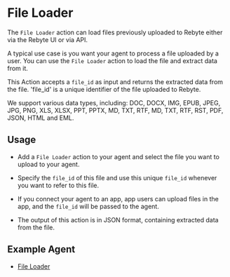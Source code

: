 # File Loader

The `File Loader` action can load files previously uploaded to Rebyte either via the Rebyte UI or via API.

A typical use case is you want your agent to process a file uploaded by a user. You can use the `File Loader` action to load the file and extract data from it.

This Action accepts a `file_id` as input and returns the extracted data from the file. 'file_id' is a unique identifier of the file uploaded to Rebyte.


We support various data types, including: DOC, DOCX, IMG, EPUB, JPEG, JPG, PNG, XLS, XLSX, PPT, PPTX, MD, TXT, RTF, MD, TXT, RTF, RST, PDF, JSON, HTML and EML.

## Usage

* Add a `File Loader` action to your agent and select the file you want to upload to your agent.

* Specify the `file_id` of this file and use this unique `file_id` whenever you want to refer to this file.

* If you connect your agent to an app, app users can upload files in the app, and the `file_id` will be passed to the agent.

* The output of this action is in JSON format, containing extracted data from the file. 

<!-- **Config**

* **File ID:** UUID of the file, can be fixed or reference to a variable.

**Output**

* JSON Array of structure data extracted from the file
* Depends on file type, structure data can be different. For example, for a PDF file, the structure data is a list of pages, each page is a list of paragraphs, each paragraph is a list of lines, each line is a list of words. For a JSON file, the structure data is the JSON object itself. --> 



<!-- **Example** -->

<!-- * [File Loader](https://rebyte.ai/p/21b2295005587a5375d8/agent/bb48d1c1658b5a08917a) -->

<!-- **Error Handing**

* If the file id is invalid, or the file is not supported, the action will return an empty array. -->

## Example Agent

* [File Loader](https://rebyte.ai/p/21b2295005587a5375d8/callable/bb48d1c1658b5a08917a/editor)